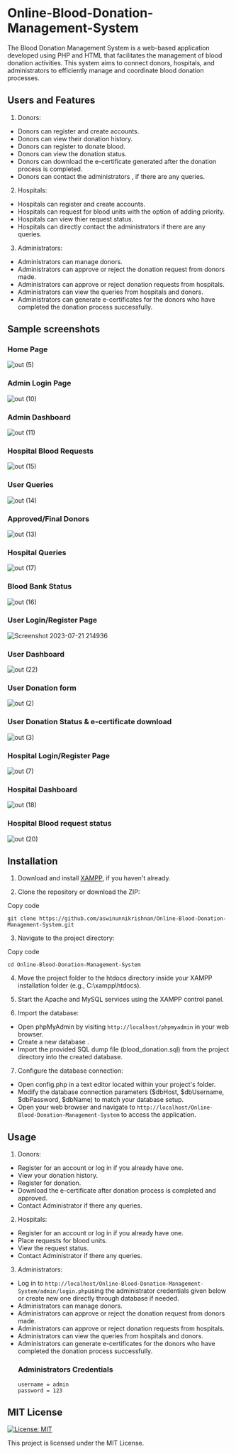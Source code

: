# Online-Blood-Donation-Management-System

The Blood Donation Management System is a web-based application developed using PHP and HTML that facilitates the management of blood donation activities. This system aims to connect donors, hospitals, and administrators to efficiently manage and coordinate blood donation processes.

## Users and Features
1. Donors:

- Donors can register and create accounts.
- Donors can view their donation history.
- Donors can register to donate blood.
- Donors can view the donation status.
- Donors can download the e-certificate generated after the donation process is completed.
- Donors can contact the administrators , if there are any queries.
2. Hospitals:

- Hospitals can register and create accounts.
- Hospitals can request for blood units with the option of adding priority.
- Hospitals can view thier request status.
- Hospitals can directly contact the administrators if there are any queries.
3. Administrators:

- Administrators can manage donors.
- Administrators can approve or reject the donation request from donors made.
- Administrators can approve or reject donation requests from hospitals.
- Administrators can view the queries from hospitals and donors.
- Administrators can generate e-certificates for the donors who have completed the donation process successfully.

## Sample screenshots

### Home Page
![out (5)](https://github.com/aswinunnikrishnan/Online-Blood-Donation-Management-System/assets/76864166/0139e34c-694f-4b4d-b1be-8eaf78943dee)
### Admin Login Page 
![out (10)](https://github.com/aswinunnikrishnan/Online-Blood-Donation-Management-System/assets/76864166/57b001a0-c41b-4fcd-b8f8-ba9afa26781a)
### Admin Dashboard
![out (11)](https://github.com/aswinunnikrishnan/Online-Blood-Donation-Management-System/assets/76864166/04eef227-cc56-467b-8570-6bb718976262)
### Hospital Blood Requests 
![out (15)](https://github.com/aswinunnikrishnan/Online-Blood-Donation-Management-System/assets/76864166/ff07ecfa-fb02-458a-8086-609edf65b76a)
### User Queries
![out (14)](https://github.com/aswinunnikrishnan/Online-Blood-Donation-Management-System/assets/76864166/62239100-f161-4307-9935-7c9ba6f86dd2)
### Approved/Final Donors
![out (13)](https://github.com/aswinunnikrishnan/Online-Blood-Donation-Management-System/assets/76864166/75f6bcd6-5660-49dd-a522-3bbb198c705e)
### Hospital Queries
![out (17)](https://github.com/aswinunnikrishnan/Online-Blood-Donation-Management-System/assets/76864166/ce54ef2f-ff6a-4f87-8b14-943273f4eb0e)
### Blood Bank Status
![out (16)](https://github.com/aswinunnikrishnan/Online-Blood-Donation-Management-System/assets/76864166/590689a5-1272-4245-9aec-5e43c0079baf)


### User Login/Register Page
![Screenshot 2023-07-21 214936](https://github.com/aswinunnikrishnan/Online-Blood-Donation-Management-System/assets/76864166/0e0ce2d2-93da-4ec2-9cbb-99fba256d230)
### User Dashboard
![out (22)](https://github.com/aswinunnikrishnan/Online-Blood-Donation-Management-System/assets/76864166/8a9a6b00-d3b7-4392-b0d6-9858303149d5)
### User Donation form
![out (2)](https://github.com/aswinunnikrishnan/Online-Blood-Donation-Management-System/assets/76864166/77a9d777-b8de-4328-b331-0582da0744f9)
### User Donation Status & e-certificate download
![out (3)](https://github.com/aswinunnikrishnan/Online-Blood-Donation-Management-System/assets/76864166/222ce99c-8b9a-4727-b12e-03c8d37690af)



### Hospital Login/Register Page
![out (7)](https://github.com/aswinunnikrishnan/Online-Blood-Donation-Management-System/assets/76864166/85e739d2-92d1-41c8-94f5-f915029c01a0)
### Hospital Dashboard
![out (18)](https://github.com/aswinunnikrishnan/Online-Blood-Donation-Management-System/assets/76864166/32b80ea7-c494-4979-9c14-482f1891e2a0)
### Hospital Blood request status
![out (20)](https://github.com/aswinunnikrishnan/Online-Blood-Donation-Management-System/assets/76864166/2a51106c-3197-46bd-82f7-0a90eb2f3039)



## Installation

1. Download and install [XAMPP](https://www.apachefriends.org/index.html), if you haven't already.

2. Clone the repository or download the ZIP:

Copy code
```
git clone https://github.com/aswinunnikrishnan/Online-Blood-Donation-Management-System.git
```
3. Navigate to the project directory:

Copy code
```
cd Online-Blood-Donation-Management-System
```
4. Move the project folder to the htdocs directory inside your XAMPP installation folder (e.g., C:\xampp\htdocs).

5. Start the Apache and MySQL services using the XAMPP control panel.

6. Import the database:

- Open phpMyAdmin by visiting `http://localhost/phpmyadmin` in your web browser.
- Create a new database .
- Import the provided SQL dump file (blood_donation.sql) from the project directory into the created database.
7. Configure the database connection:

- Open config.php in a text editor located within your project's folder.
- Modify the database connection parameters ($dbHost, $dbUsername, $dbPassword, $dbName) to match your database setup.
- Open your web browser and navigate to  `http://localhost/Online-Blood-Donation-Management-System` to access the application.

## Usage
1. Donors:

- Register for an account or log in if you already have one.
- View your donation history.
- Register for donation.
- Download the e-certificate after donation process is completed and approved.
- Contact Administrator if there any queries.
2. Hospitals:

- Register for an account or log in if you already have one.
- Place requests for blood units.
- View the request status.
- Contact Administrator if there any queries.
3. Administrators:

- Log in to `http://localhost/Online-Blood-Donation-Management-System/admin/login.php`using the administrator credentials given below or create new one directly through database if needed.
- Administrators can manage donors.
- Administrators can approve or reject the donation request from donors made.
- Administrators can approve or reject donation requests from hospitals.
- Administrators can view the queries from hospitals and donors.
- Administrators can generate e-certificates for the donors who have completed the donation process successfully.
  ### Administrators Credentials
  ```
  username = admin
  password = 123
  ```


## MIT License
     
[![License: MIT](https://img.shields.io/badge/License-MIT-green.svg)](https://github.com/aswinunnikrishnan/Online-Blood-Donation-Management-System/blob/e4d2f402f6368f381eae7487ccc8a65b2c078fbe/LICENSE)


This project is licensed under the MIT License.  


